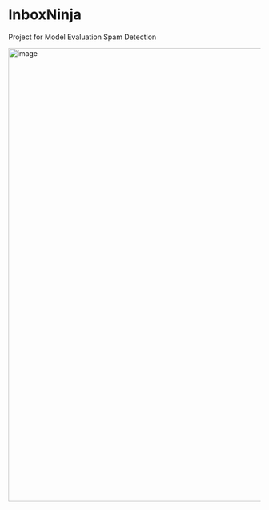 # InboxNinja

Project for Model Evaluation Spam Detection

<img width="906" alt="image" src="https://github.com/GanzB02/InboxNinja/assets/148724844/043389dd-d424-4b7c-a094-b5acf00b5850">

